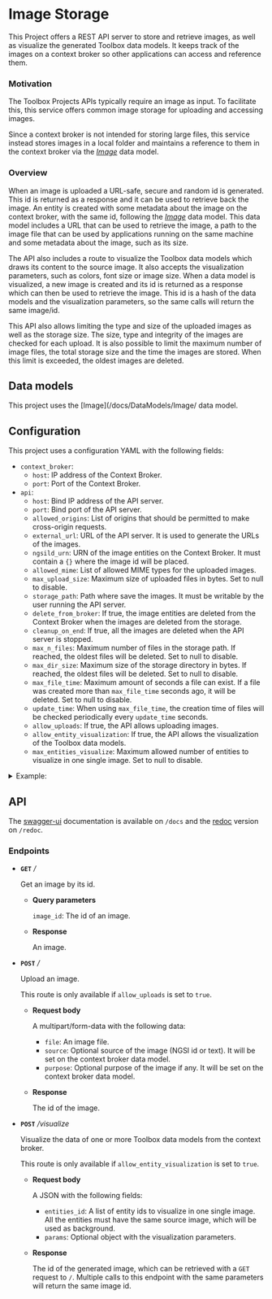 # Image Storage

This Project offers a REST API server to store and retrieve images, as well as visualize the generated Toolbox data models. It keeps track of the images on a context broker so other applications can access and reference them.

### Motivation

The Toolbox Projects APIs typically require an image as input. To facilitate this, this service offers common image storage for uploading and accessing images.

Since a context broker is not intended for storing large files, this service instead stores images in a local folder and maintains a reference to them in the context broker via the _[Image](/docs/DataModels/Image/)_ data model.

### Overview

When an image is uploaded a URL-safe, secure and random id is generated. This id is returned as a response and it can be used to retrieve back the image. An entity is created with some metadata about the image on the context broker, with the same id, following the _[Image](/docs/DataModels/Image/)_ data model. This data model includes a URL that can be used to retrieve the image, a path to the image file that can be used by applications running on the same machine and some metadata about the image, such as its size.

The API also includes a route to visualize the Toolbox data models which draws its content to the source image. It also accepts the visualization parameters, such as colors, font size or image size. When a data model is visualized, a new image is created and its id is returned as a response which can then be used to retrieve the image. This id is a hash of the data models and the visualization parameters, so the same calls will return the same image/id.

This API also allows limiting the type and size of the uploaded images as well as the storage size. The size, type and integrity of the images are checked for each upload. It is also possible to limit the maximum number of image files, the total storage size and the time the images are stored. When this limit is exceeded, the oldest images are deleted.

## Data models

This project uses the [Image](/docs/DataModels/Image/ data model.

## Configuration

This project uses a configuration YAML with the following fields:

- ``context_broker``:
    - ``host``: IP address of the Context Broker.
    - ``port``: Port of the Context Broker.
- ``api``:
    - ``host``: Bind IP address of the API server.
    - ``port``: Bind port of the API server.
    - ``allowed_origins``: List of origins that should be permitted to make cross-origin requests.
    - ``external_url``: URL of the API server. It is used to generate the URLs of the images.
    - ``ngsild_urn``: URN of the image entities on the Context Broker. It must contain a ``{}`` where the image id will be placed.
    - ``allowed_mime``: List of allowed MIME types for the uploaded images.
    - ``max_upload_size``: Maximum size of uploaded files in bytes. Set to null to disable.
    - ``storage_path``: Path where save the images. It must be writable by the user running the API server.
    - ``delete_from_broker``: If true, the image entities are deleted from the Context Broker when the images are deleted from the storage.
    - ``cleanup_on_end``: If true, all the images are deleted when the API server is stopped.
    - ``max_n_files``: Maximum number of files in the storage path. If reached, the oldest files will be deleted. Set to null to disable.
    - ``max_dir_size``: Maximum size of the storage directory in bytes. If reached, the oldest files will be deleted. Set to null to disable.
    - ``max_file_time``: Maximum amount of seconds a file can exist. If a file was created more than ``max_file_time`` seconds ago, it will be deleted. Set to null to disable.
    - ``update_time``: When using ``max_file_time``, the creation time of files will be checked periodically every ``update_time`` seconds.
    - ``allow_uploads``: If true, the API allows uploading images.
    - ``allow_entity_visualization``: If true, the API allows the visualization of the Toolbox data models.
    - ``max_entities_visualize``: Maximum allowed number of entities to visualize in one single image. Set to null to disable.

<details>
<summary>Example:</summary>

```
context_broker:
  host: 192.168.0.100
  port: 1026  

api:
  host: 0.0.0.0
  port: 8080
  external_url: http://192.168.0.100:8080/
  ngsild_urn: "urn:ngsi-ld:Image:{}"
  allowed_origins: []
  allowed_mime:
    - image/png
    - image/jpeg
    - image/JPEG
    - image/bmp
    - image/jp2
    - image/tiff
  max_upload_size: 10e6
  storage_path: /home/user/toolbox/storage
  delete_from_broker: True
  cleanup_on_end: False
  max_n_files: 1e3
  max_dir_size: 10e9
  max_file_time: 2.592e+6 # 30 days
  update_time: 86400 # 1 day
  allow_uploads: True
  allow_entity_visualization: True
  max_entities_visualize: 100
```

</details>

## API

The [swagger-ui](https://github.com/swagger-api/swagger-ui) documentation is available on ``/docs`` and the [redoc](https://github.com/Redocly/redoc) version on ``/redoc``.

### Endpoints

- **``GET``** _/_

    Get an image by its id.

     - **Query parameters**
    
        ``image_id``: The id of an image.

    - **Response**

      An image.

    </details>

- **``POST``** _/_
    
    Upload an image.
    
    This route is only available if ``allow_uploads`` is set to ``true``.

    - **Request body**

        A multipart/form-data with the following data:

        - ``file``: An image file.
        - ``source``: Optional source of the image (NGSI id or text). It will be set on the context broker data model.
        - ``purpose``: Optional purpose of the image if any. It will be set on the context broker data model.

    - **Response**

        The id of the image.

- **``POST``** _/visualize_
    
    Visualize the data of one or more Toolbox data models from the context broker.

    This route is only available if ``allow_entity_visualization`` is set to ``true``.
    
    - **Request body**

        A JSON with the following fields:

        - ``entities_id``: A list of entity ids to visualize in one single image. All the entities must have the same source image, which will be used as background.
        - ``params``: Optional object with the visualization parameters.

    - **Response**
    
      The id of the generated image, which can be retrieved with a ``GET`` request to ``/``.
      Multiple calls to this endpoint with the same parameters will return the same image id.